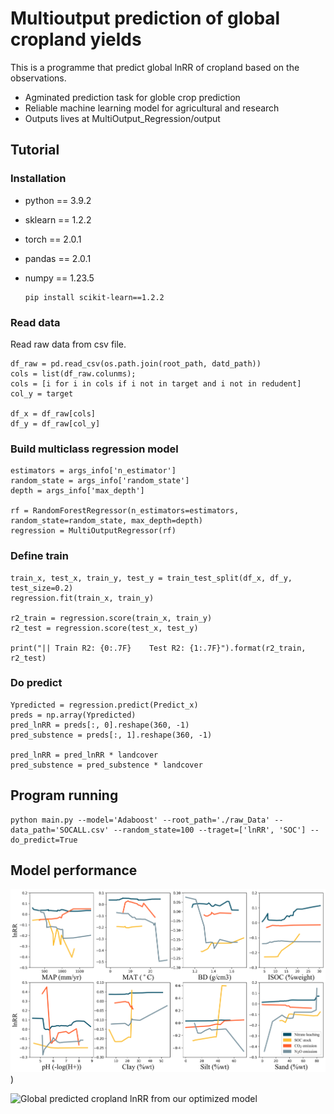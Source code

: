 #  Multioutput prediction of global cropland yields

This is a programme that predict global lnRR of cropland based on the observations.

- Agminated prediction task for globle crop prediction
- Reliable machine learning model for agricultural and research
- Outputs lives at MultiOutput_Regression/output

## Tutorial
### Installation

- python == 3.9.2
- sklearn == 1.2.2
- torch == 2.0.1
- pandas == 2.0.1
- numpy == 1.23.5

      pip install scikit-learn==1.2.2


### Read data
Read raw data from csv file.

    df_raw = pd.read_csv(os.path.join(root_path, datd_path))
    cols = list(df_raw.colunms);
    cols = [i for i in cols if i not in target and i not in redudent]
    col_y = target
    
    df_x = df_raw[cols]
    df_y = df_raw[col_y]


### Build multiclass regression model
    estimators = args_info['n_estimator']
    random_state = args_info['random_state']
    depth = args_info['max_depth']

    rf = RandomForestRegressor(n_estimators=estimators, random_state=random_state, max_depth=depth)
    regression = MultiOutputRegressor(rf)

    
### Define train
    train_x, test_x, train_y, test_y = train_test_split(df_x, df_y, test_size=0.2)
    regression.fit(train_x, train_y)

    r2_train = regression.score(train_x, train_y)
    r2_test = regression.score(test_x, test_y)

    print("|| Train R2: {0:.7F}    Test R2: {1:.7F}").format(r2_train, r2_test)

### Do predict
    Ypredicted = regression.predict(Predict_x)
    preds = np.array(Ypredicted)
    pred_lnRR = preds[:, 0].reshape(360, -1)
    pred_substence = preds[:, 1].reshape(360, -1)

    pred_lnRR = pred_lnRR * landcover
    pred_substence = pred_substence * landcover

## Program running


    python main.py --model='Adaboost' --root_path='./raw_Data' --data_path='SOCALL.csv' --random_state=100 --traget=['lnRR', 'SOC'] --do_predict=True


## Model performance

![Featurs' particial dependency correlation lines](https://github.com/jancely/Multioutput-prediction/blob/main/Features.tiff))

![Global predicted cropland lnRR from our optimized model](https://github.com/jancely/Multioutput-prediction/blob/main/Predict_lnRR.tiff)
